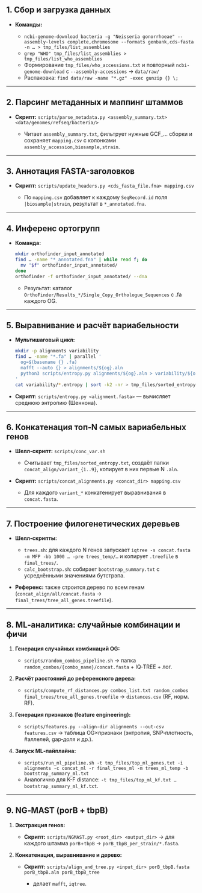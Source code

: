 
## 1. Сбор и загрузка данных

* **Команды:**

  * `ncbi-genome-download bacteria -g "Neisseria gonorrhoeae" --assembly-levels complete,chromosome --formats genbank,cds-fasta -n … > tmp_files/list_assemblies`
  * `grep "WHO" tmp_files/list_assemblies > tmp_files/list_who_assemblies`
  * Формирование `tmp_files/who_accessions.txt` и повторный `ncbi-genome-download` с `--assembly-accessions` → `data/raw/`
  * Распаковка: `find data/raw -name "*.gz" -exec gunzip {} \;`

---

## 2. Парсинг метаданных и маппинг штаммов

* **Скрипт:** `scripts/parse_metadata.py <assembly_summary.txt> <data/genomes/refseq/bacteria/>`

  * Читает `assembly_summary.txt`, фильтрует нужные GCF\_… сборки и сохраняет `mapping.csv` с колонками `assembly_accession,biosample,strain`.

---

## 3. Аннотация FASTA-заголовков

* **Скрипт:** `scripts/update_headers.py <cds_fasta_file.fna> mapping.csv`

  * По `mapping.csv` добавляет к каждому `SeqRecord.id` поля `|biosample|strain`, результат в `*_annotated.fna`.

---

## 4. Инференс ортогрупп

* **Команда:**

  ```bash
  mkdir orthofinder_input_annotated
  find … -name "*_annotated.fna" | while read f; do
    mv "$f" orthofinder_input_annotated/
  done
  orthofinder -f orthofinder_input_annotated/ --dna
  ```

  * Результат: каталог `OrthoFinder/Results_*/Single_Copy_Orthologue_Sequences` с .fa каждого OG.

---

## 5. Выравнивание и расчёт вариабельности

* **Мультишаговый цикл:**

  ```bash
  mkdir -p alignments variability
  find … -name "*.fa" | parallel '
    og=$(basename {} .fa)
    mafft --auto {} > alignments/${og}.aln
    python3 scripts/entropy.py alignments/${og}.aln > variability/${og}.entropy
  '
  cat variability/*.entropy | sort -k2 -nr > tmp_files/sorted_entropy.txt
  ```
* **Скрипт:** `scripts/entropy.py <alignment.fasta>` — вычисляет среднюю энтропию (Шеннона).

---

## 6. Конкатенация топ‑N самых вариабельных генов

* **Шелл‑скрипт:** `scripts/conc_var.sh`

  * Считывает `tmp_files/sorted_entropy.txt`, создаёт папки `concat_align/variant_{1..9}`, копирует в них первые N `.aln`.
* **Скрипт:** `scripts/concat_alignments.py <concat_dir> mapping.csv`

  * Для каждого `variant_*` конкатенирует выравнивания в `concat.fasta`.

---

## 7. Построение филогенетических деревьев

* **Шелл‑скрипты:**

  * `trees.sh`: для каждого N генов запускает `iqtree -s concat.fasta -m MFP -bb 1000 … -pre trees_temp/…` и копирует `.treefile` в `final_trees/`.
  * `calc_bootstrap.sh`: собирает `bootstrap_summary.txt` с усреднёнными значениями бутстрэпа.

* **Референс:** также строится дерево по всем генам (`concat_align/all/concat.fasta` → `final_trees/tree_all_genes.treefile`).

---

## 8. ML‑аналитика: случайные комбинации и фичи

1. **Генерация случайных комбинаций OG:**

   * `scripts/random_combos_pipeline.sh` → папка `random_combos/{combo_name}/concat.fasta` + IQ‑TREE + лог.
2. **Расчёт расстояний до референсного дерева:**

   * `scripts/compute_rf_distances.py combos_list.txt random_combos final_trees/tree_all_genes.treefile` → `distances.csv` (RF, норм. RF).
3. **Генерация признаков (feature engineering):**

   * `scripts/features.py --align-dir alignments --out-csv features.csv` → таблица OG×признаки (энтропия, SNP‑плотность, #аллелей, gap‑доля и др.).
4. **Запуск ML‑пайплайна:**

   * `scripts/run_ml_pipeline.sh -t tmp_files/top_ml_genes.txt -i alignments -c concat_ml -r final_trees_ml -m trees_ml_temp -b bootstrap_summary_ml.txt`
   * Аналогично для K-F distance: `-t tmp_files/top_ml_kf.txt … bootstrap_summary_ml_kf.txt`.

---

## 9. NG‑MAST (porB + tbpB)

1. **Экстракция генов:**

   * **Скрипт:** `scripts/NGMAST.py <root_dir> <output_dir>` → для каждого штамма `porB`+`tbpB` → `porB_tbpB_per_strain/*.fasta`.
2. **Конкатенация, выравнивание и дерево:**

   * **Скрипт:** `scripts/align_and_tree.py <input_dir> porB_tbpB.fasta porB_tbpB.aln porB_tbpB_tree`

     * делает `mafft`, `iqtree`.

